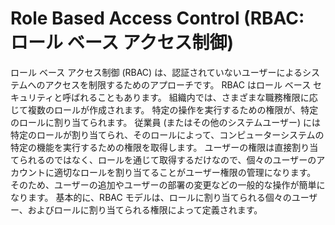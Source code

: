 # Role Based Access Control (RBAC: ロール ベース アクセス制御)

ロール ベース アクセス制御 (RBAC) は、認証されていないユーザーによるシステムへのアクセスを制限するためのアプローチです。
RBAC はロール ベース セキュリティと呼ばれることもあります。
組織内では、さまざまな職務権限に応じて複数のロールが作成されます。
特定の操作を実行するための権限が、特定のロールに割り当てられます。
従業員 (またはその他のシステムユーザー) には特定のロールが割り当てられ、そのロールによって、コンピューターシステムの特定の機能を実行するための権限を取得します。
ユーザーの権限は直接割り当てられるのではなく、ロールを通じて取得するだけなので、個々のユーザーのアカウントに適切なロールを割り当てることがユーザー権限の管理になります。
そのため、ユーザーの追加やユーザーの部署の変更などの一般的な操作が簡単になります。
基本的に、RBAC モデルは、ロールに割り当てられる個々のユーザー、およびロールに割り当てられる権限によって定義されます。

